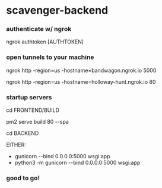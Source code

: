 # scavenger-backend

### authenticate w/ ngrok
ngrok authtoken [AUTHTOKEN]

### open tunnels to your machine
ngrok http -region=us -hostname=bandwagon.ngrok.io 5000

ngrok http -region=us -hostname=holloway-hunt.ngrok.io 80

### startup servers

cd FRONTEND/BUILD

pm2 serve build 80 --spa

cd BACKEND

EITHER:
- gunicorn --bind 0.0.0.0:5000 wsgi:app
- python3 -m gunicorn --bind 0.0.0.0:5000 wsgi:app

### good to go!

